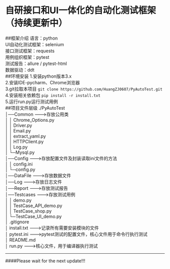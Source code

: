 # 自研接口和UI一体化的自动化测试框架（持续更新中）
##框架介绍
语言：python  
UI自动化测试框架：selenium  
接口测试框架：requests  
用例组织框架：pytest  
测试报告：allure / pytest-html  
数据驱动：ddt  
##环境安装
1.安装python版本3.x  
2.安装IDE-pycharm、Chrome浏览器   
3.git拉取本项目 `git clone https://github.com/HuangZJ0607/PyAutoTest.git`  
4.安装相关依赖包 `pip install -r install.txt`   
5.运行run.py运行测试用例  
##项目文件层级
./PyAutoTest  
│──Common --->存放公用类  
│   │  Chrome_Options.py   
│   │  Driver.py   
│   │  Email.py   
│   │  extract_yaml.py   
│   │  HTTPClient.py   
│   │  Log.py   
│   └─Mysql.py          
│──Config --->存放配置文件及封装读取ini文件的方法  
│   │  config.ini    
│   └─config.py          
│──DataFile --->存放数据文件  
│──Log --->存放日志文件  
│──Report --->存放测试报告    
│──Testcases --->存放测试用例    
│   │  demo.py  
│   │  TestCase_API_demo.py  
│   │  TestCase_shop.py   
│   └─TestCase_UI_demo.py  
│  .gitignore  
│  install.txt --->记录所有需要安装模块的文件  
│  pytest.ini --->pytest测试的配置文件，核心文件用于命令行执行测试  
│  README.md  
│  run.py --->核心文件，用于编译器执行测试  
***
####Please wait for the next update!!!

 
